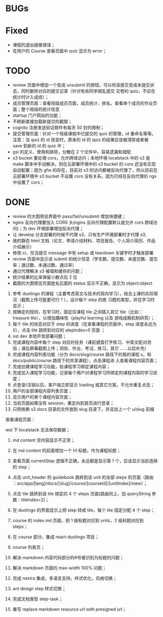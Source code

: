 # BUGs

# Fixed

-   课程的退出链接错误；
-   在用户的 Course 查看页面中 quiz 显示为 error；

# TODO

-   review 页面中增加一个变成 unsubmit 的按钮，可以将该提交变成未提交状态，同时删除对应的提交记录（针对有些同学胡乱提交
    交卷的 quiz，不应在统计时计入成绩）；
-   成员管理页面：查看班级成员页面，成员统计、排名、查看单个成员的作业页面；整个班级的统计信息
-   startup 门户网站的功能；
-   不刷新直接加载新提交的截图；
-   cognito 注册发送验证邮件有每天 50 封的限制；
-   提交管理页面：针对一个班级课程中已提交的 quiz 的管理，id 重命名等等。注意：当 quiz 的 id 改变时，原来的 id 的 quiz
    的结果应该被清除或者被 save 到新的 id 的 quiz 中；
-   gsi 的定义、使用和排除，分散在 2 个文件中，容易遗漏和错配
-   s3 bucket 要处理 cors，允许跨域访问；本地环境 localstack 中的 s3 是 make 脚本中手动解决，则在云部署环境中的 s3
    bucket 的 cors 还没有实现自动配置；因为 gfw 的存在，目前对 s3 的访问都被反向代理了，所以目前在云部署环境中 s3 bucket
    不设置 cors 没有关系，因为已经在反向代理的 ngx 中设置了 cors；

# DONE

-   review 的大图预览界面中 pass/fail/unsubmit 增加快捷键；
-   nginx 反向代理要加入 CORS 头(nginx 反向代理配置默认就允许 cors 跨域访问)；为 dev 环境部署增加反向代理；
-   让 develop 分支部署的时候不代理 s3，只有生产环境部署时才代理 s3;
-   我的静态 html 文档（论文、申请介绍材料、项目报告、个人简介简历、作品介绍展示）
-   修改 ci，仅当提交 message 中有 setup 或 teardown 关键字时才触发部署
-   review 页面中显示该 submit 的统计信息（学生数、提交数、未提交数、提交率；通过数、未通过数、通过率）
-   通过代理解决 s3 被墙和缓存的问题；
-   统计结果的比率保留小数点后 2 位
-   截图的大图预览页面姓名后面的 status 显示不正确，显示为 object:object

1. 参考 duolingo 的课程（主要考虑英文与技术的双向学习），结合上课的实际情况（截图上传可能更可行？），设计每个 step 的练
   习题的类型，并在学习时显示；
2. 按确定的规则，在学习时，固定往课程 tile 之间插入其它 tile（比如：treasure tile），以增加趣味性（playful learning 以及
   游戏成瘾机制研究）；
3. 每个 tile 的状态对应于 step 的进度（在查看课程的页面中，step 进度永远为 0），点击 tile 跳转到对应的 stepIndex=0 页面
   ；
4. sst dev 本地开发部署问题；
5. 完成课程内容中每个 step 对应的任务（课前键盘打字练习、中英文配对测验；课后屏幕截图上传；测验、作业、考试、练习、其它
   ……以后补充）
6. 完成课程内容列表功能（分为 docs/slug/course 路径下的我的课程 s，和 docs/public/course 路径下的共享课程），点击课程进
   入查看课程内容页面；
7. 完成创建课程学习功能，给课程学习绑定课程内容；
8. 完成加入课程学习功能，记录每个用户对课程学习所绑定的课程内容的学习进度；
9. 点登录/注销以后，客户端立即显示 loading 或其它方案，不允许重复点击；
10. 用户的全部课程内容列表页面；
11. 显示用户的某个课程内容页面；
12. 当前页面如果没有 session，重定向到首页进行登录；
13. 只把依赖 s3 docs 目录的文件放到 slug 目录下，并且加上一个 u/slug 前缀

查看课程页面：

wsl 下 localstack 无法保存数据；

1. md content 空内容显示不正常；
1. 在 md content 的前面增加一个 h1 标题，作为课程标题；
1. 查看页面 currentStep 逻辑不正确，永远都是显示第 1 个，应该显示当前选择的 step；
1. 点击 unit_header 的 guidebook 跳转到该 unit 的全部 steps 的页面（路由
   ：src/app/[lang]/docs/[slug]/course/[courseId]/[unitIndex]/view）；
1. 点击 tile 跳转到该 tile 绑定的 4 个 steps 页面(路由同上，加 queryString 参数：tileIndex=2)；
1. 在 duolingo 的界面显示上把 step 转成 tile，每个 tile 固定分配 4 个 step；
1. course 的 index.md 页面，把 1 级标题对应到 units，2 级标题对应到 steps；

1. 在 course 部分，集成 react-duolingo 项目；
1. course 列表页；
1. 解决 markdown 内容代码部分的#号被识别为标题的问题；
1. 解决 markdown 页面的 max-width 100% 问题；
1. 完成 nextra 集成，多语言支持，样式优化，风格切换；
1. ant design step 样式切换；
1. 完成文档类型 step-task；
1. 重写 replace markdown resource url with presigned url；

